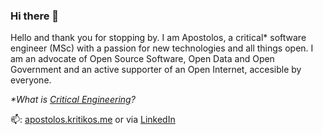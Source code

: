 ### Hi there 👋

Hello and thank you for stopping by. I am Apostolos, a critical* software engineer (MSc) with a passion for new technologies and all things open. I am an advocate of Open Source Software, Open Data and Open Government and an active supporter of an Open Internet, accesible by everyone. 

_*What is [Critical Engineering](https://criticalengineering.org/)?_

📫: [apostolos.kritikos.me](https://apostolos.kritikos.me) or via [LinkedIn](https://www.linkedin.com/in/apostoloskritikos/)

<!--
**akritiko/akritiko** is a ✨ _special_ ✨ repository because its `README.md` (this file) appears on your GitHub profile.

Here are some ideas to get you started:

- 🔭 I’m currently working on ...
- 🌱 I’m currently learning ...
- 👯 I’m looking to collaborate on ...
- 🤔 I’m looking for help with ...
- 💬 Ask me about ...
- 📫 How to reach me: ...
- 😄 Pronouns: ...
- ⚡ Fun fact: ...
-->
